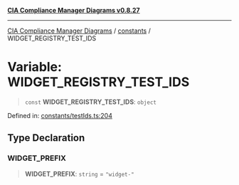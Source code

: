 [**CIA Compliance Manager Diagrams v0.8.27**](../../README.md)

***

[CIA Compliance Manager Diagrams](../../modules.md) / [constants](../README.md) / WIDGET\_REGISTRY\_TEST\_IDS

# Variable: WIDGET\_REGISTRY\_TEST\_IDS

> `const` **WIDGET\_REGISTRY\_TEST\_IDS**: `object`

Defined in: [constants/testIds.ts:204](https://github.com/Hack23/cia-compliance-manager/blob/26bb73ca86d23be8656cdd29d12202323a449310/src/constants/testIds.ts#L204)

## Type Declaration

### WIDGET\_PREFIX

> **WIDGET\_PREFIX**: `string` = `"widget-"`
